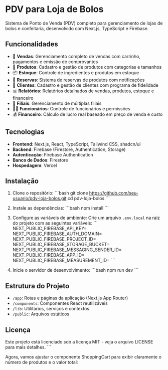 # PDV para Loja de Bolos

Sistema de Ponto de Venda (PDV) completo para gerenciamento de lojas de bolos e confeitaria, desenvolvido com Next.js, TypeScript e Firebase.

## Funcionalidades

- 🛒 **Vendas**: Gerenciamento completo de vendas com carrinho, pagamentos e emissão de comprovantes
- 🧁 **Produtos**: Cadastro e gestão de produtos com categorias e tamanhos
- 📦 **Estoque**: Controle de ingredientes e produtos em estoque
- 📅 **Reservas**: Sistema de reservas de produtos com notificações
- 👥 **Clientes**: Cadastro e gestão de clientes com programa de fidelidade
- 📊 **Relatórios**: Relatórios detalhados de vendas, produtos, estoque e financeiro
- 🏢 **Filiais**: Gerenciamento de múltiplas filiais
- 👨‍💼 **Funcionários**: Controle de funcionários e permissões
- 💰 **Financeiro**: Cálculo de lucro real baseado em preço de venda e custo

## Tecnologias

- **Frontend**: Next.js, React, TypeScript, Tailwind CSS, shadcn/ui
- **Backend**: Firebase (Firestore, Authentication, Storage)
- **Autenticação**: Firebase Authentication
- **Banco de Dados**: Firestore
- **Hospedagem**: Vercel

## Instalação

1. Clone o repositório:
   \`\`\`bash
   git clone https://github.com/seu-usuario/pdv-loja-bolos.git
   cd pdv-loja-bolos
   \`\`\`

2. Instale as dependências:
   \`\`\`bash
   npm install
   \`\`\`

3. Configure as variáveis de ambiente:
   Crie um arquivo `.env.local` na raiz do projeto com as seguintes variáveis:
   \`\`\`
   NEXT_PUBLIC_FIREBASE_API_KEY=
   NEXT_PUBLIC_FIREBASE_AUTH_DOMAIN=
   NEXT_PUBLIC_FIREBASE_PROJECT_ID=
   NEXT_PUBLIC_FIREBASE_STORAGE_BUCKET=
   NEXT_PUBLIC_FIREBASE_MESSAGING_SENDER_ID=
   NEXT_PUBLIC_FIREBASE_APP_ID=
   NEXT_PUBLIC_FIREBASE_MEASUREMENT_ID=
   \`\`\`

4. Inicie o servidor de desenvolvimento:
   \`\`\`bash
   npm run dev
   \`\`\`

## Estrutura do Projeto

- `/app`: Rotas e páginas da aplicação (Next.js App Router)
- `/components`: Componentes React reutilizáveis
- `/lib`: Utilitários, serviços e contextos
- `/public`: Arquivos estáticos

## Licença

Este projeto está licenciado sob a licença MIT - veja o arquivo LICENSE para mais detalhes.
\`\`\`

Agora, vamos ajustar o componente ShoppingCart para exibir claramente o número de produtos e o valor total:
